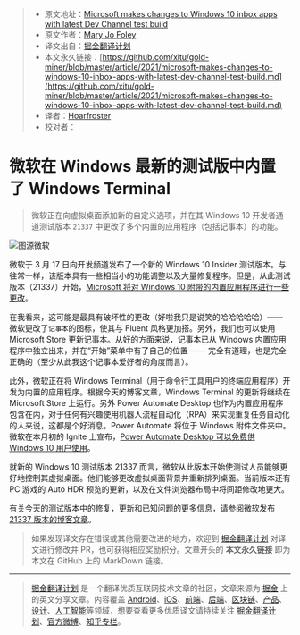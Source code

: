 > * 原文地址：[Microsoft makes changes to Windows 10 inbox apps with latest Dev Channel test build](https://www.zdnet.com/article/microsoft-makes-changes-to-windows-10-inbox-apps-with-latest-dev-channel-test-build/)
> * 原文作者：[Mary Jo Foley](https://www.zdnet.com/meet-the-team/us/mary-jo-foley/)
> * 译文出自：[掘金翻译计划](https://github.com/xitu/gold-miner)
> * 本文永久链接：[https://github.com/xitu/gold-miner/blob/master/article/2021/microsoft-makes-changes-to-windows-10-inbox-apps-with-latest-dev-channel-test-build.md](https://github.com/xitu/gold-miner/blob/master/article/2021/microsoft-makes-changes-to-windows-10-inbox-apps-with-latest-dev-channel-test-build.md)
> * 译者：[Hoarfroster](https://github.com/Hoarfroster)
> * 校对者：

# 微软在 Windows 最新的测试版中内置了 Windows Terminal

> 微软正在向虚拟桌面添加新的自定义选项，并在其 Windows 10 开发者通道测试版本 `21337` 中更改了多个内置的应用程序（包括记事本）的功能。

![图源微软](https://www.zdnet.com/a/hub/i/2021/03/17/384b289e-d334-4b03-b676-5df0c8fb24f7/win10build21337.jpg)

微软于 3 月 17 日向开发频道发布了一个新的 Windows 10 Insider 测试版本。与往常一样，该版本具有一些相当小的功能调整以及大量修复程序。但是，从此测试版本（21337）开始，[Microsoft 将对 Windows 10 附带的内置应用程序进行一些更改](https://blogs.windows.com/windows-insider/2021/03/17/announcing-windows-10-insider-preview-build-21337/)。

在我看来，这可能是最具有破坏性的更改（好啦我只是说笑的哈哈哈哈哈）—— 微软更改了`记事本`的图标，使其与 Fluent 风格更加搭。另外，我们也可以使用 Microsoft Store 更新记事本。从好的方面来说，记事本已从 Windows 内置应用程序中独立出来，并在“开始”菜单中有了自己的位置 —— 完全有道理，也是完全正确的（至少从此我这个记事本爱好者的角度而言）。

此外，微软正在将 Windows Terminal（用于命令行工具用户的终端应用程序）开发为内置的应用程序。根据今天的博客文章，Windows Terminal 的更新将继续在 Microsoft Store 上运行。另外 Power Automate Desktop 也作为内置应用程序包含在内，对于任何有兴趣使用机器人流程自动化（RPA）来实现重复任务自动化的人来说，这都是个好消息。Power Automate 将位于 Windows 附件文件夹中。微软在本月初的 Ignite 上宣布，[Power Automate Desktop 可以免费供 Windows 10 用户使用](https://www.techrepublic.com/article/microsoft-offers-power-automate-for-the-desktop-to-all-windows-10-users/)。

就新的 Windows 10 测试版本 21337 而言，微软从此版本开始使测试人员能够更好地控制其虚拟桌面。他们能够更改虚拟桌面背景并重新排列桌面。当前版本还有 PC 游戏的 Auto HDR 预览的更新，以及在文件浏览器布局中将间距修改地更大。

有关今天的测试版本中的修复，更新和已知问题的更多信息，请参阅[微软发布 21337 版本的博客文章](https://blogs.windows.com/windows-insider/2021/03/17/announcing-windows-10-insider-preview-build-21337/)。

> 如果发现译文存在错误或其他需要改进的地方，欢迎到 [掘金翻译计划](https://github.com/xitu/gold-miner) 对译文进行修改并 PR，也可获得相应奖励积分。文章开头的 **本文永久链接** 即为本文在 GitHub 上的 MarkDown 链接。

---

> [掘金翻译计划](https://github.com/xitu/gold-miner) 是一个翻译优质互联网技术文章的社区，文章来源为 [掘金](https://juejin.im) 上的英文分享文章。内容覆盖 [Android](https://github.com/xitu/gold-miner#android)、[iOS](https://github.com/xitu/gold-miner#ios)、[前端](https://github.com/xitu/gold-miner#前端)、[后端](https://github.com/xitu/gold-miner#后端)、[区块链](https://github.com/xitu/gold-miner#区块链)、[产品](https://github.com/xitu/gold-miner#产品)、[设计](https://github.com/xitu/gold-miner#设计)、[人工智能](https://github.com/xitu/gold-miner#人工智能)等领域，想要查看更多优质译文请持续关注 [掘金翻译计划](https://github.com/xitu/gold-miner)、[官方微博](http://weibo.com/juejinfanyi)、[知乎专栏](https://zhuanlan.zhihu.com/juejinfanyi)。
